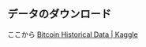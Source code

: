 ## データのダウンロード
ここから
[Bitcoin Historical Data | Kaggle](https://www.kaggle.com/mczielinski/bitcoin-historical-data)